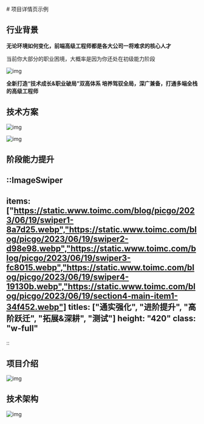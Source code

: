 <Container class="flex-col">
    # 项目详情页示例

## 行业背景

**无论环境如何变化，前端高级工程师都是各大公司一将难求的核心人才**

当前你大部分的职业困境，大概率是因为你还处在初级能力阶段

![img](https://static.www.toimc.com/blog/picgo/2023/06/19/section1-main-item1-dcd555.webp)

**全新打造“技术成长&职业破局”双高体系 培养驾驭全局，深广兼备，打通多端全栈的高级工程师**

## 技术方案

![img](https://static.www.toimc.com/blog/picgo/2023/06/19/section2-main-item1-e72aab.webp)

![img](https://static.www.toimc.com/blog/picgo/2023/06/19/section2-main-item2-a8e18a.webp)

## 阶段能力提升

::ImageSwiper
---
items: ["https://static.www.toimc.com/blog/picgo/2023/06/19/swiper1-8a7d25.webp","https://static.www.toimc.com/blog/picgo/2023/06/19/swiper2-d98e98.webp","https://static.www.toimc.com/blog/picgo/2023/06/19/swiper3-fc8015.webp","https://static.www.toimc.com/blog/picgo/2023/06/19/swiper4-19130b.webp","https://static.www.toimc.com/blog/picgo/2023/06/19/section4-main-item1-34f452.webp"]
titles: ["通实强化", "进阶提升", "高阶跃迁", "拓展&深耕", "测试"]
height: "420"
class: "w-full"
---
::

<!-- ![img](https://static.www.toimc.com/blog/picgo/2023/06/19/swiper1-8a7d25.webp)

![img](https://static.www.toimc.com/blog/picgo/2023/06/19/swiper2-d98e98.webp)

![img](https://static.www.toimc.com/blog/picgo/2023/06/19/swiper3-fc8015.webp)

![img](https://static.www.toimc.com/blog/picgo/2023/06/19/swiper4-19130b.webp)

![img](https://static.www.toimc.com/blog/picgo/2023/06/19/section4-main-item1-34f452.webp) -->

## **项目介绍**

![img](https://static.www.toimc.com/blog/picgo/2023/06/19/section4-main-item5-f2d50c.webp)

## 技术架构

![img](https://static.www.toimc.com/blog/picgo/2023/06/19/section4-main-item6-165354.webp)

</Container>
